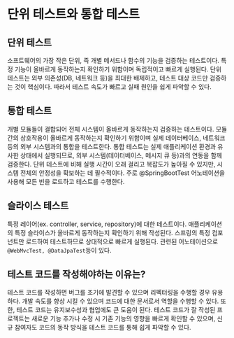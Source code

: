 # 단위 테스트와 통합 테스트
## 단위 테스트
소프트웨어의 가장 작은 단위, 즉 개별 메서드나 함수의 기능을 검증하는 테스트이다.
특정 기능이 올바르게 동작하는지 확인하기 위함이며 독립적이고 빠르게 실행된다.
단위 테스트는 외부 의존성(DB, 네트워크 등)을 최대한 배제하고, 테스트 대상 코드만 검증하는 것이 핵심이다. 
따라서 테스트 속도가 빠르고 실패 원인을 쉽게 파악할 수 있다.

## 통합 테스트
개별 모듈들이 결합되어 전체 시스템이 올바르게 동작하는지 검증하는 테스트이다.
모듈 간의 상호작용이 올바르게 동작하는지 확인하기 위함이며 실제 데이터베이스, 네트워크 등의 외부 시스템과의 통합을 테스트한다. 
통합 테스트는 실제 애플리케이션 환경과 유사한 상태에서 실행되므로, 외부 시스템(데이터베이스, 메시지 큐 등)과의 연동을 함께 검증한다.
단위 테스트에 비해 실행 시간이 오래 걸리고 복잡도가 높아질 수 있지만, 시스템 전체의 안정성을 확보하는 데 필수적이다.
주로 @SpringBootTest 어노테이션을 사용해 모든 빈을 로드하고 테스트를 수행한다.

## 슬라이스 테스트
특정 레이어(ex. controller, service, repository)에 대한 테스트이다.
애플리케이션의 특정 슬라이스가 올바르게 동작하는지 확인하기 위해 작성된다.
스프링의 특정 컴포넌트만 로드하여 테스트하므로 상대적으로 빠르게 실행된다.
관련된 어노테이션으로 ``` @WebMvcTest, @DataJpaTest```등이 있다.

## 테스트 코드를 작성해야하는 이유는?
테스트 코드를 작성하면 버그를 조기에 발견할 수 있으며 리펙터링을 수행할 경우 유용하다.
개발 속도를 향상 시킬 수 있으며 코드에 대한 문서로서 역할을 수행할 수 있다.
또한, 테스트 코드는 유지보수성과 협업에도 큰 도움이 된다. 테스트 코드가 잘 작성된 프로젝트는 새로운 기능 추가나 수정 시 기존 기능의 영향을 빠르게 확인할 수 있으며, 신규 참여자도 코드의 동작 방식을 테스트 코드를 통해 쉽게 파악할 수 있다.
